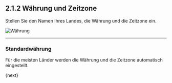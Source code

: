 ## 2.1.2 Währung und Zeitzone

Stellen Sie den Namen Ihres Landes, die Währung und die Zeitzone ein.

<img alt="Währung" class="screenshot" src="{{docs_base_url}}/assets/img/setup-wizard/step-2.png">

---

### Standardwährung

Für die meisten Länder werden die Währung und die Zeitzone automatisch eingestellt.

{next}
